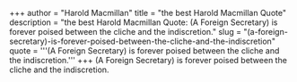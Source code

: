 +++
author = "Harold Macmillan"
title = "the best Harold Macmillan Quote"
description = "the best Harold Macmillan Quote: (A Foreign Secretary) is forever poised between the cliche and the indiscretion."
slug = "(a-foreign-secretary)-is-forever-poised-between-the-cliche-and-the-indiscretion"
quote = '''(A Foreign Secretary) is forever poised between the cliche and the indiscretion.'''
+++
(A Foreign Secretary) is forever poised between the cliche and the indiscretion.

